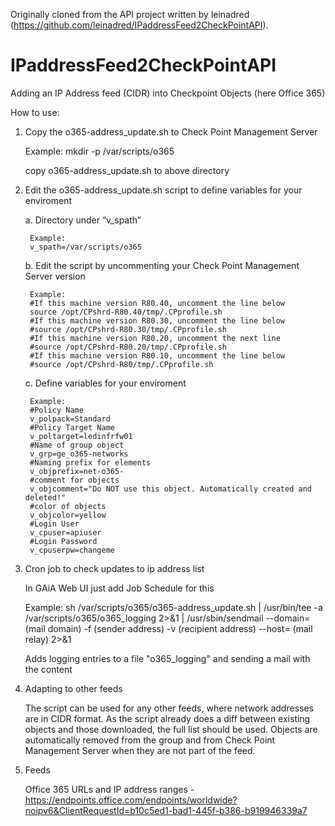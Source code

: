 Originally cloned from the API project written by leinadred (https://github.com/leinadred/IPaddressFeed2CheckPointAPI).

# IPaddressFeed2CheckPointAPI
Adding an IP Address feed (CIDR) into Checkpoint Objects (here Office 365)

How to use:

1. Copy the o365-address_update.sh to Check Point Management Server

    Example: 
    mkdir -p /var/scripts/o365

    copy o365-address_update.sh to above directory


2. Edit the o365-address_update.sh script to define variables for your enviroment

    a. Directory under “v_spath”

        Example: 
        v_spath=/var/scripts/o365


    b. Edit the script by uncommenting your Check Point Management Server version


        Example: 
        #If this machine version R80.40, uncomment the line below
        source /opt/CPshrd-R80.40/tmp/.CPprofile.sh
        #If this machine version R80.30, uncomment the line below
        #source /opt/CPshrd-R80.30/tmp/.CPprofile.sh
        #If this machine version R80.20, uncomment the next line
        #source /opt/CPshrd-R80.20/tmp/.CPprofile.sh
        #If this machine version R80.10, uncomment the line below
        #source /opt/CPshrd-R80/tmp/.CPprofile.sh

    c. Define variables for your enviroment

        Example: 
        #Policy Name
        v_polpack=Standard
        #Policy Target Name
        v_poltarget=ledinfrfw01
        #Name of group object
        v_grp=ge_o365-networks
        #Naming prefix for elements
        v_objprefix=net-o365-
        #comment for objects
        v_objcomment="Do NOT use this object. Automatically created and deleted!"
        #color of objects
        v_objcolor=yellow
        #Login User
        v_cpuser=apiuser
        #Login Password
        v_cpuserpw=changeme

3. Cron job to check updates to ip address list

    In GAiA Web UI just add Job Schedule for this
    
    Example:
    sh /var/scripts/o365/o365-address_update.sh | /usr/bin/tee -a /var/scripts/o365/o365_logging 2>&1 | /usr/sbin/sendmail --domain=(mail domain) -f (sender address) -v (recipient address) --host= (mail relay) 2>&1

    Adds logging entries to a file "o365_logging" and sending a mail with the content


4. Adapting to other feeds

    The script can be used for any other feeds, where network addresses are in CIDR format. As the script already does a diff between existing objects and those downloaded, the full list should be used. Objects are automatically removed from the group and from Check Point Management Server when they are not part of the feed.

5. Feeds

    Office 365 URLs and IP address ranges - https://endpoints.office.com/endpoints/worldwide?noipv6&ClientRequestId=b10c5ed1-bad1-445f-b386-b919946339a7
